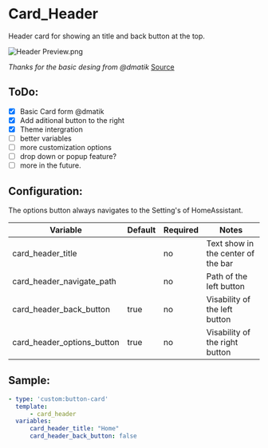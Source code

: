 # Card_Header

Header card for showing an title and back button at the top.

![Header Preview.png](/home/tom/Projects/Git/hass-config/custom-cards/card_header/Header%20Preview.png)

*Thanks for the basic desing from @dmatik*
[Source](https://github.com/dmatik/homeassistant-config/blob/master/homeassistant/config/lovelace_minimalist/templates/card_templates_custom/custom_card_header/card_header.yaml)

## ToDo:

- [x] Basic Card form @dmatik
- [x] Add aditional button to the right
- [x] Theme intergration
- [ ] better variables
- [ ] more customization options
- [ ] drop down or popup feature?
- [ ] more in the future.

## Configuration:

The options button always navigates to the Setting's of HomeAssistant.

| Variable                   | Default | Required | Notes                              |
| -------------------------- | ------- | -------- | ---------------------------------- |
| card_header_title          |         | no       | Text show in the center of the bar |
| card_header_navigate_path  |         | no       | Path of the left button            |
| card_header_back_button    | true    | no       | Visability of the left button      |
| card_header_options_button | true    | no       | Visability of the right button     |

## Sample:

```yaml
- type: 'custom:button-card'
  template: 
      - card_header
  variables:
      card_header_title: "Home"
      card_header_back_button: false
```
